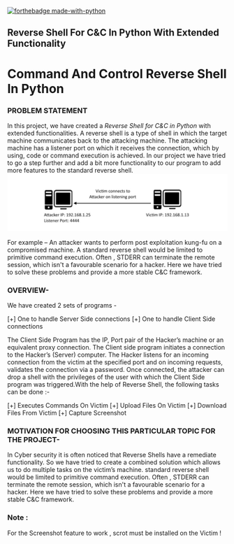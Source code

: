[![forthebadge made-with-python](http://ForTheBadge.com/images/badges/made-with-python.svg)](https://www.python.org/)

## Reverse Shell For C&C In Python With Extended Functionality

# Command And Control Reverse Shell In Python 

### PROBLEM STATEMENT
In this project, we have created a *Reverse Shell for C&C in Python* with extended functionalities. A reverse shell is a type of shell in which the target machine communicates back to the attacking machine. The attacking machine has a listener port on which it receives the connection, which by using, code or command execution is achieved. In our project we have tried to go a step further and add a bit more functionality to our program to add more features to the standard reverse shell.
![screenshot](/Images/img.jpeg)
 
For example –  An attacker wants to perform post exploitation kung-fu on a compromised machine. A standard reverse shell would be limited to primitive command execution. Often , STDERR can terminate the remote session, which isn't a favourable scenario for a hacker. Here we have tried to solve these problems and provide a more stable C&C framework.

### OVERVIEW-
We have created 2 sets of programs -


[+] One to handle Server Side connections
[+] One to handle Client Side connections


The Client Side Program has the IP, Port pair of the Hacker’s machine or an equivalent proxy connection. The Client side program initiates a connection to the Hacker’s (Server) computer. The Hacker listens for an incoming connection from the victim at the specified port and on incoming requests, validates the connection via a password. Once connected, the attacker can drop a shell with the privileges of the user with which the Client Side program was triggered.With the help of Reverse Shell, the following tasks can be done :-


[+] Executes Commands On Victim
[+] Upload Files On Victim
[+] Download Files From Victim
[+] Capture Screenshot


### MOTIVATION FOR CHOOSING THIS PARTICULAR TOPIC FOR THE PROJECT-
In Cyber security it is often noticed that Reverse Shells have a remediate functionality. So we have tried to create a combined solution which allows us to do multiple tasks on the victim’s machine.  standard reverse shell would be limited to primitive command execution. Often , STDERR can terminate the remote session, which isn't a favourable scenario for a hacker. Here we have tried to solve these problems and provide a more stable C&C framework.

### Note :

For the Screenshot feature to work , scrot must be installed on the Victim  !
